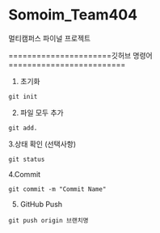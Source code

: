 # Somoim_Team404
멀티캠퍼스 파이널 프로젝트

======================깃허브 명령어 =========================

1. 초기화
```
git init
```

2. 파일 모두 추가
```
git add.
```

3.상태 확인 (선택사항)
```
git status
```

4.Commit
```
git commit -m "Commit Name"
```

5. GitHub Push
```
git push origin 브랜치명
```

